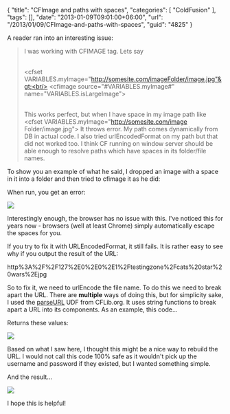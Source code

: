 {
	"title": "CFImage and paths with spaces",
	"categories": [
		"ColdFusion"
	],
	"tags": [],
	"date": "2013-01-09T09:01:00+06:00",
	"url": "/2013/01/09/CFImage-and-paths-with-spaces",
	"guid": "4825"
}

A reader ran into an interesting issue:

<blockquote>
I was working with CFIMAGE tag. Lets say<br/><br/>

&lt;cfset VARIABLES.myImage="http://somesite.com/imageFolder/image.jpg"&gt;<br/>
 &lt;cfimage source="#VARIABLES.myImage#" name="VARIABLES.isLargeImage"&gt;<br/><br/>

This works perfect, but when I have space in my image path like
&lt;cfset VARIABLES.myImage="http://somesite.com/image Folder/image.jpg"&gt;
It throws error. My path comes dynamically from DB in actual code.
I also tried urlEncodedFormat on my path but that did not worked too.
I think CF running on window server should be able enough to resolve paths which have spaces in its folder/file names.
</blockquote>
<!--more-->
To show you an example of what he said, I dropped an image with a space in it into a folder and then tried to cfimage it as he did:

<script src="https://gist.github.com/4493627.js"></script>

When run, you get an error:

<img src="https://static.raymondcamden.com/images/screenshot50.png" />

Interestingly enough, the browser has no issue with this. I've noticed this for years now - browsers (well at least Chrome) simply automatically escape the spaces for you.

If you try to fix it with URLEncodedFormat, it still fails. It is rather easy to see why if you output the result of the URL:

http%3A%2F%2F127%2E0%2E0%2E1%2Ftestingzone%2Fcats%20star%20wars%2Ejpg

So to fix it, we need to urlEncode the file name. To do this we need to break apart the URL. There are <b>multiple</b> ways of doing this, but for simplicity sake, I used the <a href="http://www.cflib.org/udf/parseUrl">parseURL</a> UDF from CFLib.org. It uses string functions to break apart a URL into its components. As an example, this code...

<script src="https://gist.github.com/4493679.js"></script>

Returns these values:

<img src="https://static.raymondcamden.com/images/screenshot51.png" />

Based on what I saw here, I thought this might be a nice way to rebuild the URL. I would not call this code 100% safe as it wouldn't pick up the username and password if they existed, but I wanted something simple.

<script src="https://gist.github.com/4493697.js"></script>

And the result...

<img src="https://static.raymondcamden.com/images/screenshot52.png" />

I hope this is helpful!
